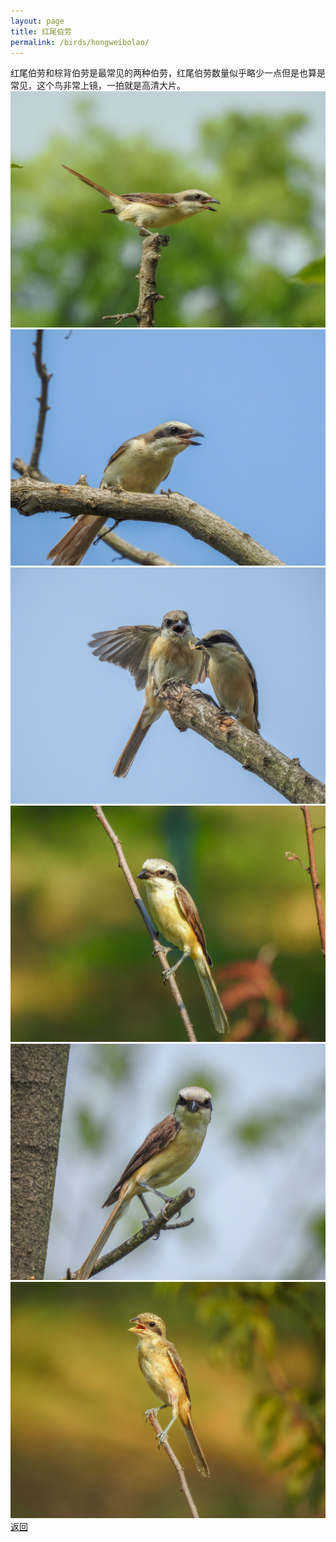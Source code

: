 ```yaml
---
layout: page
title: 红尾伯劳
permalink: /birds/hongweibolao/
---
```

红尾伯劳和棕背伯劳是最常见的两种伯劳，红尾伯劳数量似乎略少一点但是也算是常见，这个鸟非常上镜，一拍就是高清大片。
![](../picture/红尾伯劳/DSCN2626.jpg)
![](../picture/红尾伯劳/DSCN2631.jpg)
![](../picture/红尾伯劳/DSCN2685.jpg)
![](../picture/红尾伯劳/DSCN3170.jpg)
![](../picture/红尾伯劳/DSCN3393.jpg)
![](../picture/红尾伯劳/DSCN4002.jpg)
[返回](../../)
